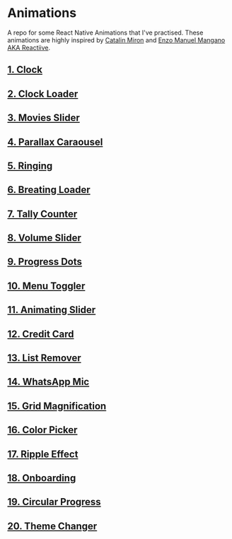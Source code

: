 # Animations

A repo for some React Native Animations that I've practised. These animations are highly inspired by [Catalin Miron](https://www.youtube.com/c/CatalinMironDev/videos) and [Enzo Manuel Mangano AKA Reactiive](https://www.youtube.com/c/Reactiive).

## [1. Clock](https://github.com/kartikeyvaish/Animations/tree/main/animations/Clock)

## [2. Clock Loader](https://github.com/kartikeyvaish/Animations/tree/main/animations/ClockLoader)

## [3. Movies Slider](https://github.com/kartikeyvaish/Animations/tree/main/animations/MoviesSlider)

## [4. Parallax Caraousel](https://github.com/kartikeyvaish/Animations/tree/main/animations/ParallaxCaraousel)

## [5. Ringing](https://github.com/kartikeyvaish/Animations/tree/main/animations/Ringing)

## [6. Breating Loader](https://github.com/kartikeyvaish/Animations/tree/main/animations/BreathingLoader)

## [7. Tally Counter](https://github.com/kartikeyvaish/Animations/tree/main/animations/TallyCounter)

## [8. Volume Slider](https://github.com/kartikeyvaish/Animations/tree/main/animations/VolumeSlider)

## [9. Progress Dots](https://github.com/kartikeyvaish/Animations/tree/main/animations/ProgressDots)

## [10. Menu Toggler](https://github.com/kartikeyvaish/Animations/tree/main/animations/MenuToggler)

## [11. Animating Slider](https://github.com/kartikeyvaish/Animations/tree/main/animations/AnimatedSlider)

## [12. Credit Card](https://github.com/kartikeyvaish/Animations/tree/main/animations/CreditCard)

## [13. List Remover](https://github.com/kartikeyvaish/Animations/tree/main/animations/ListRemover)

## [14. WhatsApp Mic](https://github.com/kartikeyvaish/Animations/tree/main/animations/WhatsAppMic)

## [15. Grid Magnification](https://github.com/kartikeyvaish/Animations/tree/main/animations/GridMagnification)

## [16. Color Picker](https://github.com/kartikeyvaish/Animations/tree/main/animations/ColorPicker)

## [17. Ripple Effect](https://github.com/kartikeyvaish/Animations/tree/main/animations/RippleEffect)

## [18. Onboarding](https://github.com/kartikeyvaish/Animations/tree/main/animations/Onboarding)

## [19. Circular Progress](https://github.com/kartikeyvaish/Animations/tree/main/animations/CircularProgress)

## [20. Theme Changer](https://github.com/kartikeyvaish/Animations/tree/main/animations/ThemeChanger)
